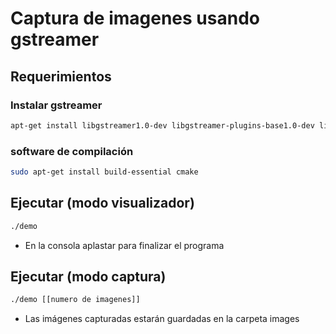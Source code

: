 # Captura de imagenes usando gstreamer

## Requerimientos  

### Instalar gstreamer

```bash
apt-get install libgstreamer1.0-dev libgstreamer-plugins-base1.0-dev libgstreamer-plugins-bad1.0-dev gstreamer1.0-plugins-base gstreamer1.0-plugins-good gstreamer1.0-plugins-bad gstreamer1.0-plugins-ugly gstreamer1.0-libav gstreamer1.0-tools gstreamer1.0-x gstreamer1.0-alsa gstreamer1.0-gl gstreamer1.0-gtk3 gstreamer1.0-qt5 gstreamer1.0-pulseaudi
```

### software de compilación 

```bash
sudo apt-get install build-essential cmake 
```

## Ejecutar (modo visualizador)

```bash
./demo
```

* En la consola aplastar <Enter> para finalizar el programa

## Ejecutar (modo captura)

```bash
./demo [[numero de imagenes]]
```

* Las imágenes capturadas estarán guardadas en la carpeta images 
 

